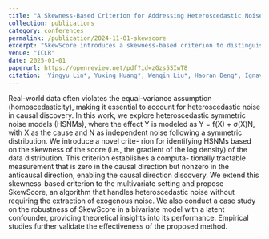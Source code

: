 ```yaml
---
title: "A Skewness-Based Criterion for Addressing Heteroscedastic Noise in Causal Discovery"
collection: publications
category: conferences
permalink: /publication/2024-11-01-skewscore
excerpt: "SkewScore introduces a skewness-based criterion to distinguish causal from anti-causal directions in models with heteroscedastic symmetric noise, and shows strong empirical and theoretical performance."
venue: "ICLR"
date: 2025-01-01
paperurl: https://openreview.net/pdf?id=zGzs5SIwT8
citation: 'Yingyu Lin*, Yuxing Huang*, Wenqin Liu*, Haoran Deng*, Ignavier Ng, Kun Zhang, Mingming Gong, Yi-An Ma, Biwei Huang. "A Skewness-Based Criterion for Addressing Heteroscedastic Noise in Causal Discovery." <i>ICLR 2025</i>.'
---
```

Real-world data often violates the equal-variance assumption (homoscedasticity), making it essential to account for heteroscedastic noise in causal discovery. In this work, we explore heteroscedastic symmetric noise models (HSNMs), where the effect Y is modeled as Y = f(X) + σ(X)N, with X as the cause and N as independent noise following a symmetric distribution. We introduce a novel crite- rion for identifying HSNMs based on the skewness of the score (i.e., the gradient of the log density) of the data distribution. This criterion establishes a computa- tionally tractable measurement that is zero in the causal direction but nonzero in the anticausal direction, enabling the causal direction discovery. We extend this skewness-based criterion to the multivariate setting and propose SkewScore, an algorithm that handles heteroscedastic noise without requiring the extraction of exogenous noise. We also conduct a case study on the robustness of SkewScore in a bivariate model with a latent confounder, providing theoretical insights into its performance. Empirical studies further validate the effectiveness of the proposed method.

